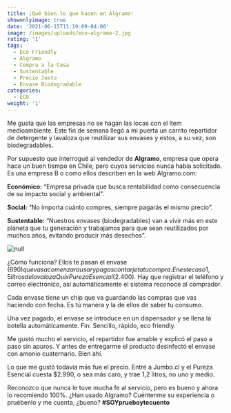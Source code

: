```yaml
---
title: ¡Qué bien lo que hacen en Algramo!
showonlyimage: true
date: '2021-06-15T11:19:09-04:00'
image: /images/uploads/eco-algramo-2.jpg
rating: '1'
tags:
  - Eco Friendly
  - Algramo
  - Compra a la Casa
  - Sustentable
  - Precio Justo
  - Envase Biodegradable
categories:
  - ECO
weight: '1'
---
```

Me gusta que las empresas no se hagan las locas con el ítem medioambiente. Este fin de semana llegó a mi puerta un carrito repartidor de detergente y lavaloza que reutilizar sus envases y estos, a su vez, son biodegradables.

<!--more-->

Por supuesto que interrogué al vendedor de **Algramo**, empresa que opera hace un buen tiempo en Chile, pero cuyos servicios nunca había solicitado. Es una empresa B o como ellos describen en la web Algramo.com:

**Económico:** “Empresa privada que busca rentabilidad como consecuencia de su impacto social y ambiental”.

**Social:** “No importa cuánto compres, siempre pagarás el mismo precio”.

**Sustentable:** “Nuestros envases (biodegradables) van a vivir más en este planeta que tu generación y trabajamos para que sean reutilizados por muchos años, evitando producir más desechos”.

![null](/images/uploads/eco-algramo-1.jpg)

¿Cómo funciona? Ellos te pasan el envase ($690) que vas a comenzar a usar y pagas con tarjeta tu compra. En este caso 1,5 litros de lavaloza Quix Pureza Esencial ($2.400). Hay que registrar el teléfono y correo electrónico, así automáticamente el sistema reconoce al comprador.

Cada envase tiene un chip que va guardando las compras que vas haciendo con fecha. Es tú manera y la de ellos de saber tu consumo.

Una vez pagado, el envase se introduce en un dispensador y se llena la botella automáticamente. Fin. Sencillo, rápido, eco friendly.

Me gustó mucho el servicio, el repartidor fue amable y explicó el paso a paso sin apuros. Y antes de entregarme el producto desinfectó el envase con amonio cuaternario. Bien ahí.

Lo que me gustó todavía más fue el precio. Entré a Jumbo.cl y el Pureza Esencial cuesta $2.990, o sea más caro, y trae 1,2 litros, no uno y medio.

Reconozco que nunca le tuve mucha fe al servicio, pero es bueno y ahora lo recomiendo 100%. ¿Han usado Algramo? Cuéntenme su experiencia o pruébenlo y me cuenta, ¿bueno? **\#SOYprueboytecuento**
